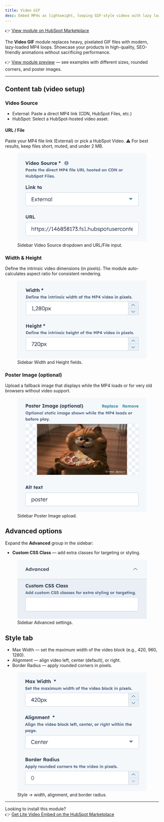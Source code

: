 ```yaml
---
title: Video GIF
desc: Embed MP4s as lightweight, looping GIF-style videos with lazy loading, custom sizes, and zero layout shifts.
---
```


👉 [View module on HubSpot Marketplace](https://app.hubspot.com/l/ecosystem/marketplace/modules/video-gif-module-by-freshjuice)

The **Video GIF** module replaces heavy, pixelated GIF files with modern, lazy-loaded MP4 loops.
Showcase your products in high-quality, SEO-friendly animations without sacrificing performance.

👉 [View module preview](https://demo.freshjuice.dev/modules/video-gif) — see examples with different sizes, rounded corners, and poster images.

---

## Content tab (video setup)

### Video Source

- External: Paste a direct MP4 link (CDN, HubSpot Files, etc.)
- HubSpot: Select a HubSpot-hosted video asset.

#### URL / File

Paste your MP4 file link (External) or pick a HubSpot Video.
⚠️ For best results, keep files short, muted, and under 2 MB.

<figure>
  <img src="./video-source.png" alt="sidebar Video Source dropdown and URL/File input" eleventy:widths="300" />
  <figcaption>Sidebar Video Source dropdown and URL/File input.</figcaption>
</figure>

### Width & Height

Define the intrinsic video dimensions (in pixels).
The module auto-calculates aspect ratio for consistent rendering.

<figure>
  <img src="./width-and-height.png" alt="sidebar Width and Height fields" eleventy:widths="300" />
  <figcaption>Sidebar Width and Height fields.</figcaption>
</figure>

### Poster Image (optional)

Upload a fallback image that displays while the MP4 loads or for very old browsers without video support.

<figure>
  <img src="./poster-image.png" alt="sidebar Poster upload" eleventy:widths="300" />
  <figcaption>Sidebar Poster Image upload.</figcaption>
</figure>

## Advanced options

Expand the **Advanced** group in the sidebar:

- **Custom CSS Class** — add extra classes for targeting or styling.

<figure>
  <img src="./advanced-settings.png" alt="sidebar Advanced group expanded" eleventy:widths="300" />
  <figcaption>Sidebar Advanced settings.</figcaption>
</figure>

## Style tab

- Max Width — set the maximum width of the video block (e.g., 420, 960, 1280).
- Alignment — align video left, center (default), or right.
- Border Radius — apply rounded corners in pixels.

<figure>
  <img src="./style-settings.png" alt="Style tab settings for max width, alignment, border radius" eleventy:widths="300" />
  <figcaption>Style → width, alignment, and border radius.</figcaption>
</figure>

---

Looking to install this module?\
👉 [Get Lite Video Embed on the HubSpot Marketplace](https://app.hubspot.com/l/ecosystem/marketplace/modules/video-gif-module-by-freshjuice)
